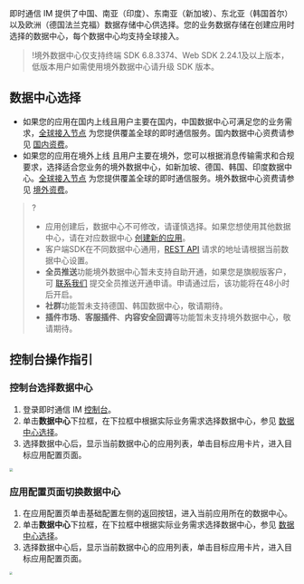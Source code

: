 即时通信 IM 提供了中国、南亚（印度）、东南亚（新加坡）、东北亚（韩国首尔）以及欧洲（德国法兰克福）数据存储中心供选择。您的业务数据存储在创建应用时选择的数据中心，每个数据中心均支持全球接入。

>!境外数据中心仅支持终端 SDK 6.8.3374、Web SDK 2.24.1及以上版本，低版本用户如需使用境外数据中心请升级 SDK 版本。

## 数据中心选择[](id:xz)
- 如果您的应用在国内上线且用户主要在国内，中国数据中心可满足您的业务需求，[全球接入节点](https://cloud.tencent.com/document/product/269/1499?!preview#.E5.85.A8.E7.90.83.E6.8E.A5.E5.85.A5) 为您提供覆盖全球的即时通信服务。国内数据中心资费请参见 [国内资费](https://cloud.tencent.com/document/product/269/81908)。
- 如果您的应用在境外上线	且用户主要在境外，您可以根据消息传输需求和合规要求，选择适合您业务的境外数据中心，如新加坡、德国、韩国、印度数据中心。[全球接入节点](https://cloud.tencent.com/document/product/269/1499?!preview#.E5.85.A8.E7.90.83.E6.8E.A5.E5.85.A5) 为您提供覆盖全球的即时通信服务。境外数据中心资费请参见 [境外资费](https://cloud.tencent.com/document/product/269/81907)。

>?
>- 应用创建后，数据中心不可修改，请谨慎选择。如果您想使用其他数据中心，请在对应数据中心 [创建新的应用](https://cloud.tencent.com/document/product/269/32577)。
>- 客户端SDK在不同数据中心通用，[REST API](https://cloud.tencent.com/document/product/269/1519) 请求的地址请根据当前数据中心设置。
>- **全员推送**功能境外数据中心暂未支持自助开通，如果您是旗舰版客户，可 [联系我们](https://console.cloud.tencent.com/workorder/category) 提交全员推送开通申请。申请通过后，该功能将在48小时后开启。
>- **社群**功能暂未支持德国、韩国数据中心，敬请期待。
>- **插件市场**、**客服插件**、**内容安全回调**等功能暂未支持境外数据中心，敬请期待。
## 控制台操作指引[](id:kzt)
### 控制台选择数据中心
1. 登录即时通信 IM [控制台](https://console.cloud.tencent.com/im)。
2. 单击**数据中心**下拉框，在下拉框中根据实际业务需求选择数据中心，参见 [数据中心选择](#xz)。
3. 选择数据中心后，显示当前数据中心的应用列表，单击目标应用卡片，进入目标应用配置页面。
<img src="https://qcloudimg.tencent-cloud.cn/raw/b194ee4bec798fe2162826ec8c7a5581.png" style="zoom:40%;"/>


### 应用配置页面切换数据中心
1. 在应用配置页单击基础配置左侧的返回按钮，进入当前应用所在的数据中心。
2. 单击**数据中心**下拉框，在下拉框中根据实际业务需求选择数据中心，参见 [数据中心选择](#xz)。
3. 选择数据中心后，显示当前数据中心的应用列表，单击目标应用卡片，进入目标应用配置页面。
<img src="https://qcloudimg.tencent-cloud.cn/raw/2fdc5cc81a29ac21274b8b40793066f1.png"  style="zoom:30%;"/>


